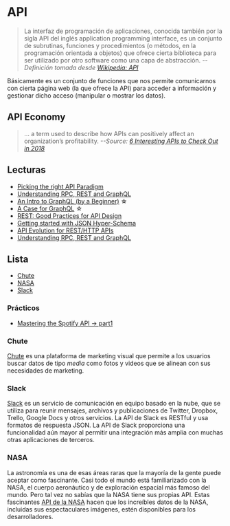 # API

>La interfaz de programación de aplicaciones, conocida también por la sigla API del inglés application programming interface, es un conjunto de subrutinas, funciones y procedimientos (o métodos, en la programación orientada a objetos) que ofrece cierta biblioteca para ser utilizado por otro software como una capa de abstracción. _--Definición tomada desde [Wikipedia: API](https://es.wikipedia.org/wiki/Interfaz_de_programaci%C3%B3n_de_aplicaciones)_

Básicamente es un conjunto de funciones que nos permite comunicarnos con cierta página web (la que ofrece la API) para acceder a información y gestionar dicho acceso (manipular o mostrar los datos).

## API Economy

> ... a term used to describe how APIs can positively affect an organization’s profitability. _--Source: [6 Interesting APIs to Check Out in 2018](https://codeburst.io/6-interesting-apis-to-check-out-in-2018-5d6830063f29)_

## Lecturas

- [Picking the right API Paradigm](https://blog.apisyouwonthate.com/picking-the-right-api-paradigm-d476f1a622e8)
- [Understanding RPC, REST and GraphQL](https://blog.apisyouwonthate.com/understanding-rpc-rest-and-graphql-2f959aadebe7)
- [An Intro to GraphQL (by a Beginner)](https://blog.usejournal.com/an-intro-to-graphql-by-a-beginner-82444f538d84) ☆
- [A Case for GraphQL](https://medium.com/@rijulg/a-case-for-graphql-935ba205e3d) ☆
- [REST: Good Practices for API Design](https://medium.com/hashmapinc/rest-good-practices-for-api-design-881439796dc9)
- [Getting started with JSON Hyper-Schema](https://blog.apisyouwonthate.com/getting-started-with-json-hyper-schema-184775b91f)
- [API Evolution for REST/HTTP APIs](https://blog.apisyouwonthate.com/api-evolution-for-rest-http-apis-b4296519e564)
- [Understanding RPC, REST and GraphQL](https://blog.apisyouwonthate.com/understanding-rpc-rest-and-graphql-2f959aadebe7)

## Lista <!-- abcdefghijklmnñopqrstuvwxyz -->

- [Chute](/c/api.md#chute)
- [NASA](/c/api.md#nasa)
- [Slack](/c/api.md#slack)

### Prácticos

- [Mastering the Spotify API -> part1](https://medium.com/@esmerycornielle/mastering-the-spotify-api-part1-c836b89eb68e)

### Chute

[Chute](https://chute.docs.apiary.io/#) es una plataforma de marketing visual que permite a los usuarios buscar datos de tipo _media_ como fotos y videos que se alinean con sus necesidades de marketing.

### Slack

[Slack](https://api.slack.com/slack-apps) es un servicio de comunicación en equipo basado en la nube, que se utiliza para reunir mensajes, archivos y publicaciones de Twitter, Dropbox, Trello, Google Docs y otros servicios. La API de Slack es RESTful y usa formatos de respuesta JSON. La API de Slack proporciona una funcionalidad aún mayor al permitir una integración más amplia con muchas otras aplicaciones de terceros.

### NASA

La astronomía es una de esas áreas raras que la mayoría de la gente puede aceptar como fascinante. Casi todo el mundo está familiarizado con la NASA, el cuerpo aeronáutico y de exploración espacial más famoso del mundo. Pero tal vez no sabías que la NASA tiene sus propias API. Estas fascinantes [API de la NASA](https://api.nasa.gov/#getting-started) hacen que los increíbles datos de la NASA, incluidas sus espectaculares imágenes, estén disponibles para los desarrolladores.
